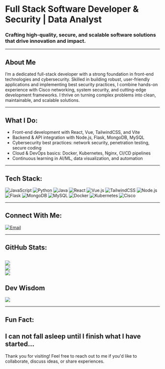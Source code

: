 # Full Stack Software Developer & Security | Data Analyst

### Crafting high-quality, secure, and scalable software solutions that drive innovation and impact.

---

## About Me  
I’m a dedicated full-stack developer with a strong foundation in front-end technologies and cybersecurity. Skilled in building robust, user-friendly applications and implementing best security practices, I combine hands-on experience with Cisco networking, system security, and cutting-edge development frameworks. I thrive on turning complex problems into clean, maintainable, and scalable solutions.

---

## What I Do:  
- Front-end development with React, Vue, TailwindCSS, and Vite  
- Backend & API integration with Node.js, Flask, MongoDB, MySQL  
- Cybersecurity best practices: network security, penetration testing, secure coding  
- Cloud & DevOps basics: Docker, Kubernetes, Nginx, CI/CD pipelines  
- Continuous learning in AI/ML, data visualization, and automation  

---

## Tech Stack:  
![JavaScript](https://img.shields.io/badge/javascript-%23323330.svg?style=flat&logo=javascript&logoColor=%23F7DF1E)  ![Python](https://img.shields.io/badge/python-3670A0?style=flat&logo=python&logoColor=ffdd54)  ![Java](https://img.shields.io/badge/java-%23ED8B00.svg?style=flat&logo=openjdk&logoColor=white)  ![React](https://img.shields.io/badge/react-%2320232a.svg?style=flat&logo=react&logoColor=%2361DAFB)  ![Vue.js](https://img.shields.io/badge/vue.js-%2335495e.svg?style=flat&logo=vuedotjs&logoColor=%234FC08D)  ![TailwindCSS](https://img.shields.io/badge/tailwindcss-%2338B2AC.svg?style=flat&logo=tailwind-css&logoColor=white)  ![Node.js](https://img.shields.io/badge/node.js-6DA55F?style=flat&logo=node.js&logoColor=white)  ![Flask](https://img.shields.io/badge/flask-%23000.svg?style=flat&logo=flask&logoColor=white)  ![MongoDB](https://img.shields.io/badge/mongodb-%234ea94b.svg?style=flat&logo=mongodb&logoColor=white)  ![MySQL](https://img.shields.io/badge/mysql-4479A1.svg?style=flat&logo=mysql&logoColor=white)  ![Docker](https://img.shields.io/badge/docker-%230db7ed.svg?style=flat&logo=docker&logoColor=white)  ![Kubernetes](https://img.shields.io/badge/kubernetes-%23326ce5.svg?style=flat&logo=kubernetes&logoColor=white)  ![Cisco](https://img.shields.io/badge/cisco-%23049fd9.svg?style=flat&logo=cisco&logoColor=black)  

---

## Connect With Me:  
[![Email](https://img.shields.io/badge/Email-D14836?logo=gmail&logoColor=white)](mailto:yermekbayevbakdaulet25@gmail.com)  

---

## GitHub Stats:  
![](https://github-readme-stats.vercel.app/api?username=inf1nityvv&theme=gruvbox&hide_border=false&include_all_commits=false&count_private=false)<br/>
![](https://nirzak-streak-stats.vercel.app/?user=inf1nityvv&theme=gruvbox&hide_border=false)<br/>
![](https://github-readme-stats.vercel.app/api/top-langs/?username=inf1nityvv&theme=gruvbox&hide_border=false&include_all_commits=false&count_private=false&layout=compact)
---

## Dev Wisdom 
![](https://quotes-github-readme.vercel.app/api?type=horizontal&theme=gruvbox)

---

## Fun Fact:  
I can not fall asleep until I finish what I have started...
---

Thank you for visiting! Feel free to reach out to me if you'd like to collaborate, discuss ideas, or share experiences.
